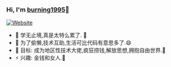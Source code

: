 ### Hi, I'm [burning1995][website]🤞


[![Website](https://img.shields.io/website?label=burning1995.github.io&style=for-the-badge&url=http%3A%2F%2Fburning1995.github.io)](https://burning1995.github.io)


- 🌱 学无止境,真是太特么累了. 🤣
- 👯 为了偷懒,技术互助,生活可比代码有意思多了.😄
- 🥅 目标: 成为地区性技术大佬,疯狂捞钱,解放思想,拥抱自由世界.💸
- ⚡ 兴趣: 金钱和女人.👧


[website]: https://burning1995.github.io
